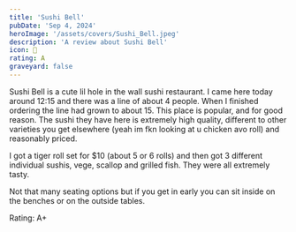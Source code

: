 ```yaml
---
title: 'Sushi Bell'
pubDate: 'Sep 4, 2024'
heroImage: '/assets/covers/Sushi_Bell.jpeg'
description: 'A review about Sushi Bell'
icon: 🔔
rating: A
graveyard: false
---
```


Sushi Bell is a cute lil hole in the wall sushi restaurant. I came here today around 12:15 and there was a line of about 4 people. When I finished ordering the line had grown to about 15. This place is popular, and for good reason. The sushi they have here is extremely high quality, different to other varieties you get elsewhere (yeah im fkn looking at u chicken avo roll) and reasonably priced.

I got a tiger roll set for $10 (about 5 or 6 rolls) and then got 3 different individual sushis, vege, scallop and grilled fish. They were all extremely tasty.

Not that many seating options but if you get in early you can sit inside on the benches or on the outside tables.

Rating: A+
